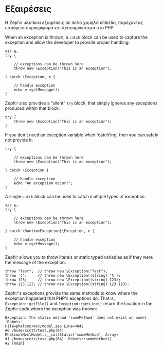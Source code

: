 # Εξαιρέσεις

Η Zephir υλοποιεί εξαιρέσεις σε πολύ χαμηλό επίπεδο, παρέχοντας παρόμοια συμπεριφορά και λειτουργικότητα στο PHP.

When an exception is thrown, a `catch` block can be used to capture the exception and allow the developer to provide proper handling:

    var e;
    try {
    
        // exceptions can be thrown here
        throw new \Exception("This is an exception");
    
    } catch \Exception, e {
    
        // handle exception
        echo e->getMessage();
    }
    

Zephir also provides a "silent" `try` block, that simply ignores any exceptions produced within that block:

    try {
        throw new \Exception("This is an exception");
    }
    

If you don't need an exception variable when 'catch'ing, then you can safely not provide it:

    try {
    
        // exceptions can be thrown here
        throw new \Exception("This is an exception");
    
    } catch \Exception {
    
        // handle exception
        echo "An exception occur!";
    }
    

A single `catch` block can be used to catch multiple types of exception:

    var e;
    try {
    
        // exceptions can be thrown here
        throw new \Exception("This is an exception");
    
    } catch \RuntimeException|\Exception, e {
    
        // handle exception
        echo e->getMessage();
    }
    

Zephir allows you to throw literals or static typed variables as if they were the message of the exception:

    throw "Test";  // throw new \Exception("Test");
    throw 't';     // throw new \Exception((string) 't');
    throw 123;     // throw new \Exception((string) 123);
    throw 123.123; // throw new \Exception((string) 123.123);
    

Zephir's exceptions provide the same methods to know where the exception happened that PHP's exceptions do. That is, `Exception::getFile()` and `Exception::getLine()` return the location in the Zephir code where the exception was thrown:

    Exception: The static method 'someMethod' does not exist on model 'Robots'
    File=phalcon/mvc/model.zep Line=4042
    #0 /home/scott/test.php(64): Phalcon\Mvc\Model::__callStatic('someMethod', Array)
    #1 /home/scott/test.php(64): Robots::someMethod()
    #2 {main}